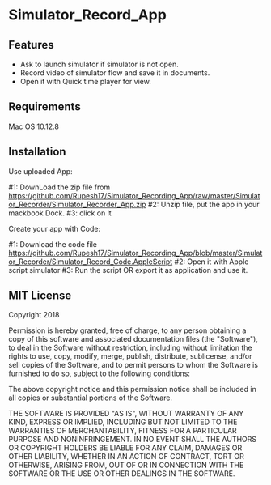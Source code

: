 # Simulator_Record_App

## Features
* Ask to launch simulator if simulator is not open.
* Record video of simulator flow and save it in documents.
* Open it with Quick time player for view.


## Requirements
Mac OS 10.12.8


## Installation

Use uploaded App:

#1: DownLoad the zip file from       
    https://github.com/Rupesh17/Simulator_Recording_App/raw/master/Simulator_Recorder/Simulator_Recorder_App.zip
#2: Unzip file, put the app in your mackbook Dock.
#3: click on it

Create your app with Code:

#1: Download the code file https://github.com/Rupesh17/Simulator_Recording_App/blob/master/Simulator_Recorder/Simulator_Record_Code.AppleScript 
#2: Open it with Apple script simulator
#3: Run the script OR export it as application and use it.



## MIT License

Copyright 2018

Permission is hereby granted, free of charge, to any person obtaining a copy of this software and associated documentation files (the "Software"), to deal in the Software without restriction, including without limitation the rights to use, copy, modify, merge, publish, distribute, sublicense, and/or sell copies of the Software, and to permit persons to whom the Software is furnished to do so, subject to the following conditions:

The above copyright notice and this permission notice shall be included in all copies or substantial portions of the Software.

THE SOFTWARE IS PROVIDED "AS IS", WITHOUT WARRANTY OF ANY KIND, EXPRESS OR IMPLIED, INCLUDING BUT NOT LIMITED TO THE WARRANTIES OF MERCHANTABILITY, FITNESS FOR A PARTICULAR PURPOSE AND NONINFRINGEMENT. IN NO EVENT SHALL THE AUTHORS OR COPYRIGHT HOLDERS BE LIABLE FOR ANY CLAIM, DAMAGES OR OTHER LIABILITY, WHETHER IN AN ACTION OF CONTRACT, TORT OR OTHERWISE, ARISING FROM, OUT OF OR IN CONNECTION WITH THE SOFTWARE OR THE USE OR OTHER DEALINGS IN THE SOFTWARE.
